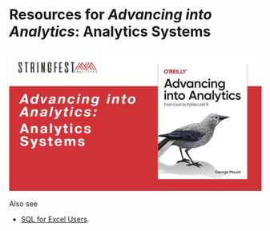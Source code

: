 # Resources for _Advancing into Analytics_: Analytics Systems 

![Cover image](images/cover.png)

<!--- This is a test --->

Also see

- [SQL for Excel Users](https://github.com/stringfestdata/sql-for-excel-users).  
